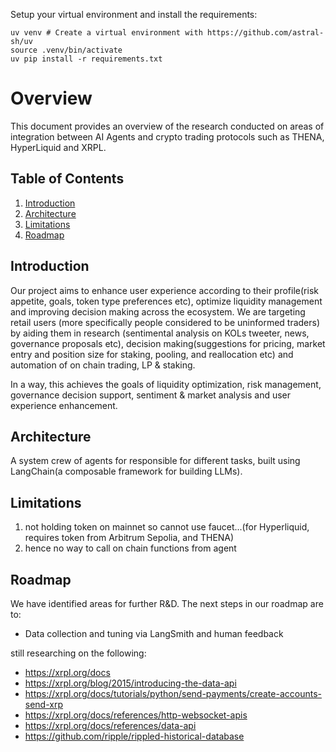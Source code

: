 Setup your virtual environment and install the requirements:
```
uv venv # Create a virtual environment with https://github.com/astral-sh/uv
source .venv/bin/activate
uv pip install -r requirements.txt
```

# Overview
This document provides an overview of the research conducted on areas of integration between AI Agents and crypto trading protocols such as THENA, HyperLiquid and XRPL.

## Table of Contents
1. [Introduction](#Introduction)
2. [Architecture](#Architecture)
3. [Limitations](#Limitations)
5. [Roadmap](#Roadmap)

## Introduction
Our project aims to enhance user experience according to their profile(risk appetite, goals, token type preferences etc), optimize liquidity management and improving decision making across the ecosystem. We are targeting retail users (more specifically people considered to be uninformed traders) by aiding them in research (sentimental analysis on KOLs tweeter, news, governance proposals etc), decision making(suggestions for pricing, market entry and position size for staking, pooling, and  reallocation etc) and automation of on chain trading, LP & staking. 

In a way, this achieves the goals of liquidity optimization, risk management, governance decision support, sentiment & market analysis and user experience enhancement. 

## Architecture
A system crew of agents for responsible for different tasks, built using LangChain(a composable framework for building LLMs).


## Limitations
1. not holding token on mainnet so cannot use faucet...(for Hyperliquid, requires token from Arbitrum Sepolia, and THENA)
2. hence no way to call on chain functions from agent

## Roadmap
We have identified areas for further R&D.
The next steps in our roadmap are to:
- Data collection and tuning via LangSmith and human feedback

still researching on the following:
- https://xrpl.org/docs
- https://xrpl.org/blog/2015/introducing-the-data-api
- https://xrpl.org/docs/tutorials/python/send-payments/create-accounts-send-xrp
- https://xrpl.org/docs/references/http-websocket-apis
- https://xrpl.org/docs/references/data-api
- https://github.com/ripple/rippled-historical-database
